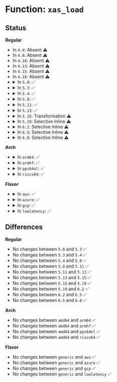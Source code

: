 # Function: <code>xas_load</code>

## Status
<b>Regular</b>
<ul>
<li>
In <code>4.4</code>: Absent ⚠️
</li>
<li>
In <code>4.8</code>: Absent ⚠️
</li>
<li>
In <code>4.10</code>: Absent ⚠️
</li>
<li>
In <code>4.13</code>: Absent ⚠️
</li>
<li>
In <code>4.15</code>: Absent ⚠️
</li>
<li>
In <code>4.18</code>: Absent ⚠️
</li>
<li>
<details>
<summary>In <code>5.0</code>: ✅</summary>

```c
void *xas_load(struct xa_state *xas);
```

**Collision:** Unique Global

**Inline:** No

**Transformation:** False

**Instances:**

```
In lib/xarray.c (ffffffff81a17170)
Location: lib/xarray.c:225
Inline: False
Direct callers:
  - mm/filemap.c:find_get_pages_contig
  - mm/filemap.c:find_get_entry
  - mm/filemap.c:__add_to_page_cache_locked
  - mm/page-writeback.c:__test_set_page_writeback
  - mm/truncate.c:invalidate_inode_pages2_range
  - mm/truncate.c:invalidate_mapping_pages
  - mm/shmem.c:shmem_replace_entry
  - mm/migrate.c:migrate_huge_page_move_mapping
  - mm/migrate.c:migrate_page_move_mapping
  - mm/huge_memory.c:split_huge_page_to_list
  - fs/dax.c:dax_insert_entry
  - fs/dax.c:dax_lock_page
  - lib/idr.c:ida_free
  - lib/xarray.c:__xa_clear_mark
  - lib/xarray.c:__xa_set_mark
  - lib/xarray.c:__xa_reserve
  - lib/xarray.c:__xa_insert
  - lib/xarray.c:__xa_cmpxchg
  - lib/xarray.c:xa_load
  - lib/xarray.c:xas_find
  - lib/xarray.c:__xas_next
  - lib/xarray.c:__xas_prev
  - lib/xarray.c:xas_store
```
**Symbols:**

```
ffffffff81a17170-ffffffff81a171e7: xas_load (STB_GLOBAL)
```
</details>
</li>
<li>
<details>
<summary>In <code>5.3</code>: ✅</summary>

```c
void *xas_load(struct xa_state *xas);
```

**Collision:** Unique Global

**Inline:** No

**Transformation:** False

**Instances:**

```
In lib/xarray.c (ffffffff81a86e00)
Location: lib/xarray.c:230
Inline: False
Direct callers:
  - mm/filemap.c:find_get_pages_contig
  - mm/filemap.c:find_get_entry
  - mm/filemap.c:__add_to_page_cache_locked
  - mm/page-writeback.c:__test_set_page_writeback
  - mm/truncate.c:invalidate_inode_pages2_range
  - mm/truncate.c:invalidate_mapping_pages
  - mm/shmem.c:shmem_replace_entry
  - mm/migrate.c:migrate_huge_page_move_mapping
  - mm/migrate.c:migrate_page_move_mapping
  - mm/huge_memory.c:split_huge_page_to_list
  - fs/dax.c:dax_insert_entry
  - fs/dax.c:dax_lock_page
  - lib/idr.c:ida_free
  - lib/xarray.c:__xa_clear_mark
  - lib/xarray.c:__xa_set_mark
  - lib/xarray.c:__xa_insert
  - lib/xarray.c:__xa_cmpxchg
  - lib/xarray.c:xa_load
  - lib/xarray.c:xas_find
  - lib/xarray.c:__xas_next
  - lib/xarray.c:__xas_prev
  - lib/xarray.c:xas_store
```
**Symbols:**

```
ffffffff81a86e00-ffffffff81a86e78: xas_load (STB_GLOBAL)
```
</details>
</li>
<li>
<details>
<summary>In <code>5.4</code>: ✅</summary>

```c
void *xas_load(struct xa_state *xas);
```

**Collision:** Unique Global

**Inline:** No

**Transformation:** False

**Instances:**

```
In lib/xarray.c (ffffffff81abe070)
Location: lib/xarray.c:231
Inline: False
Direct callers:
  - mm/filemap.c:find_get_pages_contig
  - mm/filemap.c:find_get_entry
  - mm/filemap.c:__add_to_page_cache_locked
  - mm/page-writeback.c:__test_set_page_writeback
  - mm/truncate.c:invalidate_inode_pages2_range
  - mm/truncate.c:invalidate_mapping_pages
  - mm/shmem.c:shmem_replace_entry
  - mm/migrate.c:migrate_huge_page_move_mapping
  - mm/migrate.c:migrate_page_move_mapping
  - mm/huge_memory.c:split_huge_page_to_list
  - fs/dax.c:dax_insert_entry
  - fs/dax.c:dax_lock_page
  - lib/idr.c:ida_free
  - lib/xarray.c:__xa_clear_mark
  - lib/xarray.c:__xa_set_mark
  - lib/xarray.c:__xa_insert
  - lib/xarray.c:__xa_cmpxchg
  - lib/xarray.c:xa_load
  - lib/xarray.c:xas_find
  - lib/xarray.c:__xas_next
  - lib/xarray.c:__xas_prev
  - lib/xarray.c:xas_store
```
**Symbols:**

```
ffffffff81abe070-ffffffff81abe0e8: xas_load (STB_GLOBAL)
```
</details>
</li>
<li>
<details>
<summary>In <code>5.8</code>: ✅</summary>

```c
void *xas_load(struct xa_state *xas);
```

**Collision:** Unique Global

**Inline:** No

**Transformation:** False

**Instances:**

```
In lib/xarray.c (ffffffff815fa8b0)
Location: lib/xarray.c:231
Inline: False
Direct callers:
  - mm/filemap.c:find_get_pages_contig
  - mm/filemap.c:find_get_entry
  - mm/filemap.c:__add_to_page_cache_locked
  - mm/page-writeback.c:__test_set_page_writeback
  - mm/truncate.c:invalidate_inode_pages2_range
  - mm/truncate.c:invalidate_mapping_pages
  - mm/shmem.c:shmem_replace_page
  - mm/shmem.c:shmem_delete_from_page_cache
  - mm/migrate.c:migrate_huge_page_move_mapping
  - mm/migrate.c:migrate_page_move_mapping
  - mm/huge_memory.c:split_huge_page_to_list
  - fs/dax.c:dax_insert_entry
  - fs/dax.c:dax_lock_page
  - lib/idr.c:ida_free
  - lib/xarray.c:xa_clear_mark
  - lib/xarray.c:xa_set_mark
  - lib/xarray.c:__xa_insert
  - lib/xarray.c:__xa_cmpxchg
  - lib/xarray.c:xa_load
  - lib/xarray.c:xas_find
  - lib/xarray.c:__xas_next
  - lib/xarray.c:__xas_prev
  - lib/xarray.c:xas_store
```
**Symbols:**

```
ffffffff815fa8b0-ffffffff815fa924: xas_load (STB_GLOBAL)
```
</details>
</li>
<li>
<details>
<summary>In <code>5.11</code>: ✅</summary>

```c
void *xas_load(struct xa_state *xas);
```

**Collision:** Unique Global

**Inline:** No

**Transformation:** False

**Instances:**

```
In lib/xarray.c (ffffffff8161f0b0)
Location: lib/xarray.c:231
Inline: False
Direct callers:
  - mm/filemap.c:find_get_pages_contig
  - mm/filemap.c:find_get_entry
  - mm/page-writeback.c:__test_set_page_writeback
  - mm/truncate.c:invalidate_inode_pages2_range
  - mm/truncate.c:__invalidate_mapping_pages
  - mm/shmem.c:shmem_replace_page
  - mm/shmem.c:shmem_delete_from_page_cache
  - mm/swap_state.c:add_to_swap_cache
  - mm/migrate.c:migrate_huge_page_move_mapping
  - mm/migrate.c:migrate_page_move_mapping
  - mm/huge_memory.c:split_huge_page_to_list
  - fs/dax.c:dax_insert_entry
  - fs/dax.c:dax_lock_page
  - lib/idr.c:ida_free
  - lib/xarray.c:xa_clear_mark
  - lib/xarray.c:xa_set_mark
  - lib/xarray.c:xa_get_order
  - lib/xarray.c:__xa_insert
  - lib/xarray.c:__xa_cmpxchg
  - lib/xarray.c:xa_load
  - lib/xarray.c:xas_find
  - lib/xarray.c:__xas_next
  - lib/xarray.c:__xas_prev
  - lib/xarray.c:xas_split
  - lib/xarray.c:xas_store
```
**Symbols:**

```
ffffffff8161f0b0-ffffffff8161f124: xas_load (STB_GLOBAL)
```
</details>
</li>
<li>
<details>
<summary>In <code>5.13</code>: ✅</summary>

```c
void *xas_load(struct xa_state *xas);
```

**Collision:** Unique Global

**Inline:** No

**Transformation:** False

**Instances:**

```
In lib/xarray.c (ffffffff81602700)
Location: lib/xarray.c:231
Inline: False
Direct callers:
  - mm/filemap.c:filemap_get_read_batch
  - mm/filemap.c:find_get_pages_contig
  - mm/filemap.c:pagecache_get_page
  - mm/page-writeback.c:__test_set_page_writeback
  - mm/truncate.c:invalidate_inode_pages2_range
  - mm/truncate.c:__invalidate_mapping_pages
  - mm/shmem.c:shmem_replace_page
  - mm/shmem.c:shmem_writepage
  - mm/swap_state.c:add_to_swap_cache
  - mm/migrate.c:migrate_huge_page_move_mapping
  - mm/migrate.c:migrate_page_move_mapping
  - mm/huge_memory.c:split_huge_page_to_list
  - fs/dax.c:dax_insert_entry
  - fs/dax.c:dax_lock_page
  - lib/iov_iter.c:iter_xarray_populate_pages
  - lib/idr.c:ida_free
  - lib/xarray.c:xa_clear_mark
  - lib/xarray.c:xa_set_mark
  - lib/xarray.c:xa_get_order
  - lib/xarray.c:__xa_insert
  - lib/xarray.c:__xa_cmpxchg
  - lib/xarray.c:xa_load
  - lib/xarray.c:xas_find
  - lib/xarray.c:__xas_next
  - lib/xarray.c:__xas_prev
  - lib/xarray.c:xas_split
  - lib/xarray.c:xas_store
```
**Symbols:**

```
ffffffff81602700-ffffffff81602774: xas_load (STB_GLOBAL)
```
</details>
</li>
<li>
<details>
<summary>In <code>5.15</code>: Transformation ⚠️</summary>

```c
void *xas_load(struct xa_state *xas);
```

**Collision:** Unique Global

**Inline:** No

**Transformation:** True

**Instances:**

```
In lib/xarray.c (0)
Location: lib/xarray.c:231
Inline: False
Direct callers:
  - mm/filemap.c:filemap_get_read_batch
  - mm/filemap.c:find_get_pages_contig
  - mm/filemap.c:pagecache_get_page
  - mm/page-writeback.c:__test_set_page_writeback
  - mm/truncate.c:invalidate_inode_pages2_range
  - mm/truncate.c:__invalidate_mapping_pages
  - mm/shmem.c:shmem_replace_page
  - mm/shmem.c:shmem_writepage
  - mm/swap_state.c:add_to_swap_cache
  - mm/migrate.c:migrate_huge_page_move_mapping
  - mm/migrate.c:migrate_page_move_mapping
  - mm/huge_memory.c:split_huge_page_to_list
  - fs/dax.c:dax_insert_entry
  - fs/dax.c:dax_lock_page
  - lib/iov_iter.c:iter_xarray_populate_pages
  - lib/idr.c:ida_free
  - lib/xarray.c:xa_clear_mark
  - lib/xarray.c:xa_set_mark
  - lib/xarray.c:xa_get_order
  - lib/xarray.c:__xa_insert
  - lib/xarray.c:__xa_cmpxchg
  - lib/xarray.c:xa_load
  - lib/xarray.c:xas_find
  - lib/xarray.c:__xas_next
  - lib/xarray.c:__xas_prev
  - lib/xarray.c:xas_split
  - lib/xarray.c:xas_store
```
**Symbols:**

```
ffffffff81cdfe9b-ffffffff81cdfeb9: xas_load.cold (STB_LOCAL)
ffffffff81670a40-ffffffff81670afe: xas_load (STB_GLOBAL)
```
</details>
</li>
<li>
<details>
<summary>In <code>5.19</code>: Selective Inline ⚠️</summary>

```c
void *xas_load(struct xa_state *xas);
```

**Collision:** Unique Global

**Inline:** Selective

**Transformation:** False

**Instances:**

```
In lib/xarray.c (ffffffff8178c8af)
Location: lib/xarray.c:233
Inline: True
Inline callers:
  - lib/xarray.c:xa_load
Direct callers:
  - mm/filemap.c:filemap_get_read_batch
  - mm/filemap.c:find_get_pages_contig
  - mm/filemap.c:__filemap_get_folio
  - mm/page-writeback.c:__folio_start_writeback
  - mm/truncate.c:clear_shadow_entry
  - mm/shmem.c:shmem_replace_page
  - mm/shmem.c:shmem_writepage
  - mm/list_lru.c:memcg_list_lru_alloc
  - mm/swap_state.c:add_to_swap_cache
  - mm/huge_memory.c:split_huge_page_to_list
  - fs/dax.c:dax_insert_entry
  - fs/dax.c:dax_lock_page
  - lib/iov_iter.c:iter_xarray_populate_pages
  - lib/idr.c:ida_free
  - lib/xarray.c:__xa_clear_mark
  - lib/xarray.c:__xa_set_mark
  - lib/xarray.c:xa_get_order
  - lib/xarray.c:__xa_insert
  - lib/xarray.c:__xa_cmpxchg
  - lib/xarray.c:xas_find
  - lib/xarray.c:__xas_next
  - lib/xarray.c:__xas_prev
  - lib/xarray.c:xas_split
  - lib/xarray.c:xas_store
```
**Symbols:**

```
ffffffff8178a7d0-ffffffff8178a825: xas_load (STB_GLOBAL)
```
</details>
</li>
<li>
<details>
<summary>In <code>6.2</code>: Selective Inline ⚠️</summary>

```c
void *xas_load(struct xa_state *xas);
```

**Collision:** Unique Global

**Inline:** Selective

**Transformation:** False

**Instances:**

```
In lib/xarray.c (ffffffff82049f6f)
Location: lib/xarray.c:233
Inline: True
Inline callers:
  - lib/xarray.c:xa_load
Direct callers:
  - mm/filemap.c:filemap_get_read_batch
  - mm/filemap.c:filemap_get_folios_contig
  - mm/filemap.c:__filemap_get_folio
  - mm/page-writeback.c:__folio_start_writeback
  - mm/truncate.c:clear_shadow_entry
  - mm/shmem.c:shmem_replace_folio
  - mm/shmem.c:shmem_writepage
  - mm/list_lru.c:memcg_list_lru_alloc
  - mm/swap_state.c:add_to_swap_cache
  - mm/huge_memory.c:split_huge_page_to_list
  - fs/dax.c:dax_insert_entry
  - fs/dax.c:dax_lock_mapping_entry
  - fs/dax.c:dax_lock_page
  - lib/iov_iter.c:iter_xarray_populate_pages
  - lib/idr.c:ida_free
  - lib/xarray.c:__xa_clear_mark
  - lib/xarray.c:__xa_set_mark
  - lib/xarray.c:xa_get_order
  - lib/xarray.c:__xa_insert
  - lib/xarray.c:__xa_cmpxchg
  - lib/xarray.c:xas_find
  - lib/xarray.c:__xas_next
  - lib/xarray.c:__xas_prev
  - lib/xarray.c:xas_split
  - lib/xarray.c:xas_store
```
**Symbols:**

```
ffffffff82047d00-ffffffff82047d55: xas_load (STB_GLOBAL)
```
</details>
</li>
<li>
<details>
<summary>In <code>6.5</code>: Selective Inline ⚠️</summary>

```c
void *xas_load(struct xa_state *xas);
```

**Collision:** Unique Global

**Inline:** Selective

**Transformation:** False

**Instances:**

```
In lib/xarray.c (ffffffff820c880f)
Location: lib/xarray.c:235
Inline: True
Inline callers:
  - lib/xarray.c:xa_load
Direct callers:
  - mm/filemap.c:filemap_get_read_batch
  - mm/filemap.c:filemap_get_folios_contig
  - mm/filemap.c:filemap_get_entry
  - mm/page-writeback.c:__folio_start_writeback
  - mm/truncate.c:clear_shadow_entry
  - mm/shmem.c:shmem_replace_folio
  - mm/shmem.c:shmem_writepage
  - mm/list_lru.c:memcg_list_lru_alloc
  - mm/swap_state.c:add_to_swap_cache
  - mm/huge_memory.c:split_huge_page_to_list
  - mm/khugepaged.c:collapse_file
  - fs/dax.c:dax_insert_entry
  - fs/dax.c:dax_lock_mapping_entry
  - fs/dax.c:dax_lock_page
  - lib/iov_iter.c:iter_xarray_populate_pages
  - lib/idr.c:ida_free
  - lib/xarray.c:__xa_clear_mark
  - lib/xarray.c:__xa_set_mark
  - lib/xarray.c:xa_get_order
  - lib/xarray.c:__xa_insert
  - lib/xarray.c:__xa_cmpxchg
  - lib/xarray.c:xas_find
  - lib/xarray.c:__xas_next
  - lib/xarray.c:__xas_prev
  - lib/xarray.c:xas_split
  - lib/xarray.c:xas_store
```
**Symbols:**

```
ffffffff820c64a0-ffffffff820c64f5: xas_load (STB_GLOBAL)
```
</details>
</li>
<li>
<details>
<summary>In <code>6.8</code>: Selective Inline ⚠️</summary>

```c
void *xas_load(struct xa_state *xas);
```

**Collision:** Unique Global

**Inline:** Selective

**Transformation:** False

**Instances:**

```
In lib/xarray.c (ffffffff821a318f)
Location: lib/xarray.c:235
Inline: True
Inline callers:
  - lib/xarray.c:xa_load
Direct callers:
  - mm/filemap.c:filemap_get_read_batch
  - mm/filemap.c:filemap_get_folios_contig
  - mm/filemap.c:filemap_get_entry
  - mm/page-writeback.c:__folio_start_writeback
  - mm/truncate.c:clear_shadow_entry
  - mm/shmem.c:shmem_replace_folio
  - mm/shmem.c:shmem_writepage
  - mm/list_lru.c:memcg_list_lru_alloc
  - mm/swap_state.c:add_to_swap_cache
  - mm/huge_memory.c:split_huge_page_to_list
  - mm/khugepaged.c:collapse_file
  - fs/dax.c:dax_insert_entry
  - fs/dax.c:dax_lock_mapping_entry
  - fs/dax.c:dax_lock_folio
  - lib/iov_iter.c:iter_xarray_populate_pages
  - lib/idr.c:ida_free
  - lib/xarray.c:__xa_clear_mark
  - lib/xarray.c:__xa_set_mark
  - lib/xarray.c:xa_get_order
  - lib/xarray.c:__xa_insert
  - lib/xarray.c:__xa_cmpxchg
  - lib/xarray.c:xas_find
  - lib/xarray.c:__xas_next
  - lib/xarray.c:__xas_prev
  - lib/xarray.c:xas_split
  - lib/xarray.c:xas_store
```
**Symbols:**

```
ffffffff821a0e20-ffffffff821a0e75: xas_load (STB_GLOBAL)
```
</details>
</li>
</ul>
<b>Arch</b>
<ul>
<li>
<details>
<summary>In <code>arm64</code>: ✅</summary>

```c
void *xas_load(struct xa_state *xas);
```

**Collision:** Unique Global

**Inline:** No

**Transformation:** False

**Instances:**

```
In lib/xarray.c (ffff800010d992d0)
Location: lib/xarray.c:231
Inline: False
Direct callers:
  - mm/filemap.c:find_get_pages_contig
  - mm/filemap.c:find_get_entry
  - mm/filemap.c:__add_to_page_cache_locked
  - mm/page-writeback.c:__test_set_page_writeback
  - mm/truncate.c:invalidate_inode_pages2_range
  - mm/truncate.c:invalidate_mapping_pages
  - mm/shmem.c:shmem_replace_entry
  - mm/migrate.c:migrate_huge_page_move_mapping
  - mm/migrate.c:migrate_page_move_mapping
  - mm/huge_memory.c:split_huge_page_to_list
  - fs/dax.c:dax_lock_page
  - lib/idr.c:ida_free
  - lib/xarray.c:__xa_clear_mark
  - lib/xarray.c:__xa_set_mark
  - lib/xarray.c:__xa_insert
  - lib/xarray.c:__xa_cmpxchg
  - lib/xarray.c:xa_load
  - lib/xarray.c:xas_find
  - lib/xarray.c:__xas_next
  - lib/xarray.c:__xas_prev
  - lib/xarray.c:xas_store
```
**Symbols:**

```
ffff800010d992d0-ffff800010d9935c: xas_load (STB_GLOBAL)
```
</details>
</li>
<li>
<details>
<summary>In <code>armhf</code>: ✅</summary>

```c
void *xas_load(struct xa_state *xas);
```

**Collision:** Unique Global

**Inline:** No

**Transformation:** False

**Instances:**

```
In lib/xarray.c (c0e95d68)
Location: lib/xarray.c:231
Inline: False
Direct callers:
  - mm/filemap.c:find_get_pages_contig
  - mm/filemap.c:find_get_entry
  - mm/filemap.c:__add_to_page_cache_locked
  - mm/page-writeback.c:__test_set_page_writeback
  - mm/truncate.c:clear_shadow_entry
  - mm/shmem.c:shmem_replace_entry
  - mm/migrate.c:migrate_huge_page_move_mapping
  - mm/migrate.c:migrate_page_move_mapping
  - lib/idr.c:ida_free
  - lib/xarray.c:__xa_clear_mark
  - lib/xarray.c:__xa_set_mark
  - lib/xarray.c:__xa_insert
  - lib/xarray.c:__xa_cmpxchg
  - lib/xarray.c:xa_load
  - lib/xarray.c:xas_find
  - lib/xarray.c:__xas_next
  - lib/xarray.c:__xas_prev
  - lib/xarray.c:xas_store
```
**Symbols:**

```
c0e95d68-c0e95ddc: xas_load (STB_GLOBAL)
```
</details>
</li>
<li>
<details>
<summary>In <code>ppc64el</code>: ✅</summary>

```c
void *xas_load(struct xa_state *xas);
```

**Collision:** Unique Global

**Inline:** No

**Transformation:** False

**Instances:**

```
In lib/xarray.c (c000000000edeff0)
Location: lib/xarray.c:231
Inline: False
Direct callers:
  - mm/filemap.c:find_get_pages_contig
  - mm/filemap.c:find_get_entry
  - mm/filemap.c:__add_to_page_cache_locked
  - mm/page-writeback.c:__test_set_page_writeback
  - mm/truncate.c:invalidate_inode_pages2_range
  - mm/truncate.c:invalidate_mapping_pages
  - mm/shmem.c:shmem_replace_entry
  - mm/migrate.c:migrate_huge_page_move_mapping
  - mm/migrate.c:migrate_page_move_mapping
  - mm/huge_memory.c:split_huge_page_to_list
  - fs/dax.c:dax_lock_page
  - lib/idr.c:ida_free
  - lib/xarray.c:__xa_clear_mark
  - lib/xarray.c:__xa_set_mark
  - lib/xarray.c:__xa_insert
  - lib/xarray.c:__xa_cmpxchg
  - lib/xarray.c:xa_load
  - lib/xarray.c:xas_find
  - lib/xarray.c:__xas_next
  - lib/xarray.c:__xas_prev
  - lib/xarray.c:xas_store
```
**Symbols:**

```
c000000000edeff0-c000000000edf0c0: xas_load (STB_GLOBAL)
```
</details>
</li>
<li>
<details>
<summary>In <code>riscv64</code>: ✅</summary>

```c
void *xas_load(struct xa_state *xas);
```

**Collision:** Unique Global

**Inline:** No

**Transformation:** False

**Instances:**

```
In lib/xarray.c (ffffffe0008c231e)
Location: lib/xarray.c:231
Inline: False
Direct callers:
  - mm/filemap.c:find_get_pages_contig
  - mm/filemap.c:find_get_entry
  - mm/filemap.c:__add_to_page_cache_locked
  - mm/page-writeback.c:__test_set_page_writeback
  - mm/truncate.c:invalidate_inode_pages2_range
  - mm/truncate.c:invalidate_mapping_pages
  - mm/shmem.c:shmem_replace_entry
  - mm/migrate.c:migrate_huge_page_move_mapping
  - mm/migrate.c:migrate_page_move_mapping
  - fs/dax.c:dax_lock_page
  - lib/idr.c:ida_free
  - lib/xarray.c:__xa_clear_mark
  - lib/xarray.c:__xa_set_mark
  - lib/xarray.c:__xa_insert
  - lib/xarray.c:__xa_cmpxchg
  - lib/xarray.c:xa_load
  - lib/xarray.c:xas_find
  - lib/xarray.c:__xas_next
  - lib/xarray.c:__xas_prev
  - lib/xarray.c:xas_store
```
**Symbols:**

```
ffffffe0008c231e-ffffffe0008c2388: xas_load (STB_GLOBAL)
```
</details>
</li>
</ul>
<b>Flavor</b>
<ul>
<li>
<details>
<summary>In <code>aws</code>: ✅</summary>

```c
void *xas_load(struct xa_state *xas);
```

**Collision:** Unique Global

**Inline:** No

**Transformation:** False

**Instances:**

```
In lib/xarray.c (ffffffff81a5cec0)
Location: lib/xarray.c:231
Inline: False
Direct callers:
  - mm/filemap.c:find_get_pages_contig
  - mm/filemap.c:find_get_entry
  - mm/filemap.c:__add_to_page_cache_locked
  - mm/page-writeback.c:__test_set_page_writeback
  - mm/truncate.c:invalidate_inode_pages2_range
  - mm/truncate.c:invalidate_mapping_pages
  - mm/shmem.c:shmem_replace_entry
  - mm/migrate.c:migrate_huge_page_move_mapping
  - mm/migrate.c:migrate_page_move_mapping
  - mm/huge_memory.c:split_huge_page_to_list
  - fs/dax.c:dax_insert_entry
  - fs/dax.c:dax_lock_page
  - lib/idr.c:ida_free
  - lib/xarray.c:__xa_clear_mark
  - lib/xarray.c:__xa_set_mark
  - lib/xarray.c:__xa_insert
  - lib/xarray.c:__xa_cmpxchg
  - lib/xarray.c:xa_load
  - lib/xarray.c:xas_find
  - lib/xarray.c:__xas_next
  - lib/xarray.c:__xas_prev
  - lib/xarray.c:xas_store
```
**Symbols:**

```
ffffffff81a5cec0-ffffffff81a5cf38: xas_load (STB_GLOBAL)
```
</details>
</li>
<li>
<details>
<summary>In <code>azure</code>: ✅</summary>

```c
void *xas_load(struct xa_state *xas);
```

**Collision:** Unique Global

**Inline:** No

**Transformation:** False

**Instances:**

```
In lib/xarray.c (ffffffff81a19f90)
Location: lib/xarray.c:231
Inline: False
Direct callers:
  - mm/filemap.c:find_get_pages_contig
  - mm/filemap.c:find_get_entry
  - mm/filemap.c:__add_to_page_cache_locked
  - mm/page-writeback.c:__test_set_page_writeback
  - mm/truncate.c:invalidate_inode_pages2_range
  - mm/truncate.c:invalidate_mapping_pages
  - mm/shmem.c:shmem_replace_entry
  - mm/migrate.c:migrate_huge_page_move_mapping
  - mm/migrate.c:migrate_page_move_mapping
  - mm/huge_memory.c:split_huge_page_to_list
  - fs/dax.c:dax_insert_entry
  - fs/dax.c:dax_lock_page
  - lib/idr.c:ida_free
  - lib/xarray.c:__xa_clear_mark
  - lib/xarray.c:__xa_set_mark
  - lib/xarray.c:__xa_insert
  - lib/xarray.c:__xa_cmpxchg
  - lib/xarray.c:xa_load
  - lib/xarray.c:xas_find
  - lib/xarray.c:__xas_next
  - lib/xarray.c:__xas_prev
  - lib/xarray.c:xas_store
```
**Symbols:**

```
ffffffff81a19f90-ffffffff81a1a008: xas_load (STB_GLOBAL)
```
</details>
</li>
<li>
<details>
<summary>In <code>gcp</code>: ✅</summary>

```c
void *xas_load(struct xa_state *xas);
```

**Collision:** Unique Global

**Inline:** No

**Transformation:** False

**Instances:**

```
In lib/xarray.c (ffffffff81ac92b0)
Location: lib/xarray.c:231
Inline: False
Direct callers:
  - mm/filemap.c:find_get_pages_contig
  - mm/filemap.c:find_get_entry
  - mm/filemap.c:__add_to_page_cache_locked
  - mm/page-writeback.c:__test_set_page_writeback
  - mm/truncate.c:invalidate_inode_pages2_range
  - mm/truncate.c:invalidate_mapping_pages
  - mm/shmem.c:shmem_replace_entry
  - mm/migrate.c:migrate_huge_page_move_mapping
  - mm/migrate.c:migrate_page_move_mapping
  - mm/huge_memory.c:split_huge_page_to_list
  - fs/dax.c:dax_insert_entry
  - fs/dax.c:dax_lock_page
  - lib/idr.c:ida_free
  - lib/xarray.c:__xa_clear_mark
  - lib/xarray.c:__xa_set_mark
  - lib/xarray.c:__xa_insert
  - lib/xarray.c:__xa_cmpxchg
  - lib/xarray.c:xa_load
  - lib/xarray.c:xas_find
  - lib/xarray.c:__xas_next
  - lib/xarray.c:__xas_prev
  - lib/xarray.c:xas_store
```
**Symbols:**

```
ffffffff81ac92b0-ffffffff81ac9328: xas_load (STB_GLOBAL)
```
</details>
</li>
<li>
<details>
<summary>In <code>lowlatency</code>: ✅</summary>

```c
void *xas_load(struct xa_state *xas);
```

**Collision:** Unique Global

**Inline:** No

**Transformation:** False

**Instances:**

```
In lib/xarray.c (ffffffff81ad5780)
Location: lib/xarray.c:231
Inline: False
Direct callers:
  - mm/filemap.c:find_get_pages_contig
  - mm/filemap.c:find_get_entry
  - mm/filemap.c:__add_to_page_cache_locked
  - mm/page-writeback.c:__test_set_page_writeback
  - mm/truncate.c:invalidate_inode_pages2_range
  - mm/truncate.c:invalidate_mapping_pages
  - mm/shmem.c:shmem_replace_entry
  - mm/migrate.c:migrate_huge_page_move_mapping
  - mm/migrate.c:migrate_page_move_mapping
  - mm/huge_memory.c:split_huge_page_to_list
  - fs/dax.c:dax_insert_entry
  - fs/dax.c:dax_lock_page
  - lib/idr.c:ida_free
  - lib/xarray.c:__xa_clear_mark
  - lib/xarray.c:__xa_set_mark
  - lib/xarray.c:__xa_insert
  - lib/xarray.c:__xa_cmpxchg
  - lib/xarray.c:xa_load
  - lib/xarray.c:xas_find
  - lib/xarray.c:__xas_next
  - lib/xarray.c:__xas_prev
  - lib/xarray.c:xas_store
```
**Symbols:**

```
ffffffff81ad5780-ffffffff81ad57f8: xas_load (STB_GLOBAL)
```
</details>
</li>
</ul>

## Differences
<b>Regular</b>
<ul>
<li>
No changes between <code>5.0</code> and <code>5.3</code> ✅
</li>
<li>
No changes between <code>5.3</code> and <code>5.4</code> ✅
</li>
<li>
No changes between <code>5.4</code> and <code>5.8</code> ✅
</li>
<li>
No changes between <code>5.8</code> and <code>5.11</code> ✅
</li>
<li>
No changes between <code>5.11</code> and <code>5.13</code> ✅
</li>
<li>
No changes between <code>5.13</code> and <code>5.15</code> ✅
</li>
<li>
No changes between <code>5.15</code> and <code>5.19</code> ✅
</li>
<li>
No changes between <code>5.19</code> and <code>6.2</code> ✅
</li>
<li>
No changes between <code>6.2</code> and <code>6.5</code> ✅
</li>
<li>
No changes between <code>6.5</code> and <code>6.8</code> ✅
</li>
</ul>
<b>Arch</b>
<ul>
<li>
No changes between <code>amd64</code> and <code>arm64</code> ✅
</li>
<li>
No changes between <code>amd64</code> and <code>armhf</code> ✅
</li>
<li>
No changes between <code>amd64</code> and <code>ppc64el</code> ✅
</li>
<li>
No changes between <code>amd64</code> and <code>riscv64</code> ✅
</li>
</ul>
<b>Flavor</b>
<ul>
<li>
No changes between <code>generic</code> and <code>aws</code> ✅
</li>
<li>
No changes between <code>generic</code> and <code>azure</code> ✅
</li>
<li>
No changes between <code>generic</code> and <code>gcp</code> ✅
</li>
<li>
No changes between <code>generic</code> and <code>lowlatency</code> ✅
</li>
</ul>
